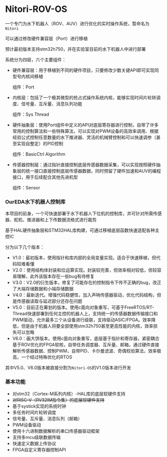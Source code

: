 # Nitori-ROV-OS

一个专门为水下机器人（ROV、AUV）进行优化的实时操作系统，暂命名为`Nitori`

可以通过修改硬件兼容层（Port）进行移植

预计最初版本支持stm32h750，并在实验室目前的水下机器人中进行部署

系统分为四层，六个主要组件：

* 硬件兼容层：用于移植到不同的硬件项目，只要修改少数关键API即可实现同型号内核间移植

    组件：Port

* 内核层：包括了一个极其微型的抢占式操作系统内核，能够实现时间片轮转调度、信号量、互斥量、消息队列功能

    组件：Sys	Thread

* 硬件抽象层：使用Port组件中定义的API对底层寄存器进行控制，自带了许多常用的控制算法和一些特殊算法，可以实现对PWM设备的高效率调用、根据经验公式控制任意数量的水下推进器、灵活的机械臂控制和可以快速调参（甚至实现自整定）的PID控制

    组件：BasicCtrl	Algorithm

* 传感器控制层：通过指针直接控制底层传感器数据采集，可以实现按照硬件抽象层的统一接口直接控制底层传感器数据，同时预留了硬件加速和AUV的编程接口，用于后续配合其他先进机型

    组件：Sensor

### OurEDA水下机器人控制库

本项目的前身，一个可快速部署于水下机器人下位机的控制库，并可针对所需传感器、舵机、推进器和上下传数据流格式进行裁剪

基于HAL硬件抽象层和STM32HAL库构建，可通过移植底层函数快速适配各种主控IC

分为以下几个版本：

* V1.0：最初版本，使用指针和库内部的全局变量实现。适合于快速移植，但代码较难看懂
* V2.0：使用结构体封装和位运算实现。封装较完善，但效率相对较低，但较容易理解，此外该版本存在一些bug有待修复
* V3.0：V2.0的衍生版本，修复了可能存在的控制指令下传不正确的bug，改正了大端存储数据和小端存储数据
* V4.0：最新迭代。增强代码稳健性，加入声呐传感器驱动，优化代码结构，但是传感器读取与延迟部分还存在问题
* V5.0：目前正在筹划的版本。使用c面向对象重写，可基于FreeRTOS/RT-Thread快速部署到任何主控的机器人上，支持统一的传感器数据传输接口和PWM驱动，允许最多三个从设备进行级联，支持驱动ASIC/FPGA。效率降低，但是由于机器人将要全部使用stm32h750甚至更高性能的内核，效率损失可以忽略
* V6.0：画大饼版本。使用c面向对象重写，底层基于指针和寄存器，紧密耦合基于ROV优化的FPGA软核，自带任务调度器、互斥量、邮箱，通过硬件直接解析传感器数据、控制PWM，自带PID、卡尔曼滤波、奇偶校验算法，效率极高，一个经过特殊优化的RTOS

其中V5.0、V6.0版本被直接分割为`Nitori-OS`的V1.0版本进行开发

### 基本功能

* 对stm32（Cortex-M系列内核）-HAL库的底层软硬件支持
* ~~对RISC-V（RV32IM指令集）的底层软硬件支持~~
* 基于systick实现的系统时钟
* 多任务时间片轮转调度
* 信号量、互斥量、消息队列（邮箱）
* PWM设备驱动
* 使用十六进制数据解析的串口传感器驱动框架
* 支持多mcu级联数据传输
* 快速定义数据上传协议
* FPGA自定义寄存器控制API
